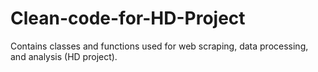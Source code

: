 # Clean-code-for-HD-Project
Contains classes and functions used for web scraping, data processing, and analysis (HD project).
